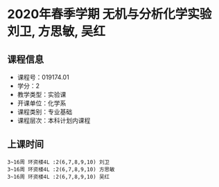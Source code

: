 # 2020年春季学期 无机与分析化学实验 刘卫, 方思敏, 吴红






## 课程信息

- 课程号：019174.01
- 学分：2
- 教学类型：实验课
- 开课单位：化学系
- 课程类别：专业基础
- 课程层次：本科计划内课程

## 上课时间

```
3~16周 环资楼4L :2(6,7,8,9,10) 刘卫
3~16周 环资楼4L :2(6,7,8,9,10) 方思敏
3~16周 环资楼4L :2(6,7,8,9,10) 吴红
```

